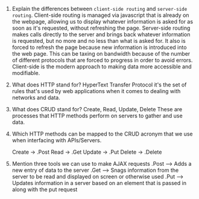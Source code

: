 1.  Explain the differences between `client-side routing` and `server-side routing`.
    Client-side routing is managed via javascript that is already on the webpage, allowing us to display whatever information is asked for as soon as it's requested, without refreshing the page. Server-side routing makes calls directly to the server and brings back whatever information is requested, but no more and no less than what is asked for. It also is forced to refresh the page because new information is introduced into the web page. This can be taxing on bandwidth because of the number of different protocols that are forced to progress in order to avoid errors. Client-side is the modern approach to making data more accessible and modifiable. 

1.  What does HTTP stand for?
    HyperText Transfer Protocol
    it's the set of rules that's used by web applications when it comes to dealing with networks and data.

1.  What does CRUD stand for?
    Create, Read, Update, Delete
    These are processes that HTTP methods perform on servers to gather and use data.

1.  Which HTTP methods can be mapped to the CRUD acronym that we use when interfacing with APIs/Servers.

    Create -> .Post
    Read -> .Get
    Update -> .Put
    Delete -> .Delete

1.  Mention three tools we can use to make AJAX requests
    .Post --> Adds a new entry of data to the server
    .Get --> Snags information from the server to be read and displayed on screen or otherwise used
    .Put --> Updates information in a server based on an element that is passed in along with the put request